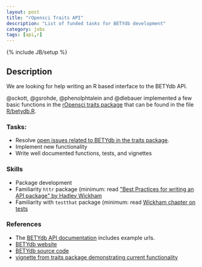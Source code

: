 ```yaml
---
layout: post
title: "rOpensci Traits API"
description: "List of funded tasks for BETYdb development"
category: jobs
tags: [api,r]
---
```

{% include JB/setup %}

## Description 
We are looking for help writing an R based interface to the BETYdb API.

@sckott, @gsrohde, @phenolphtalein and @dlebauer implemented a few basic functions in the [rOpensci traits package](https://github.com/ropensci/traits/) that can be found in the file [R/betydb.R](https://github.com/ropensci/traits/blob/master/R/betydb.R).

### Tasks:

* Resolve  [open issues related to BETYdb in the traits package](https://goo.gl/bzRzw1).
* Implement new functionality
* Write well documented functions, tests, and vignettes

### Skills

* Package development
* Familiarity `httr` package  (minimum: read ["Best Practices for writing an API package" by Hadley Wickham](https://cran.r-project.org/web/packages/httr/vignettes/api-packages.html)
* Familiarity with `testthat` package (minimum: read [Wickham chapter on tests](http://r-pkgs.had.co.nz/tests.html)

### References

* The [BETYdb API documentation](https://authorea.com/users/5574/articles/7062/_show_article#sec__colon__betyapi) includes example urls.
* [BETYdb website](https://betydb.org)
* [BETYdb source code](https://github.com/pecanproject/bety)
* [vignette from traits package demonstrating current functionality](https://github.com/ropensci/traits/blob/master/vignettes/betydb.Rmd)

